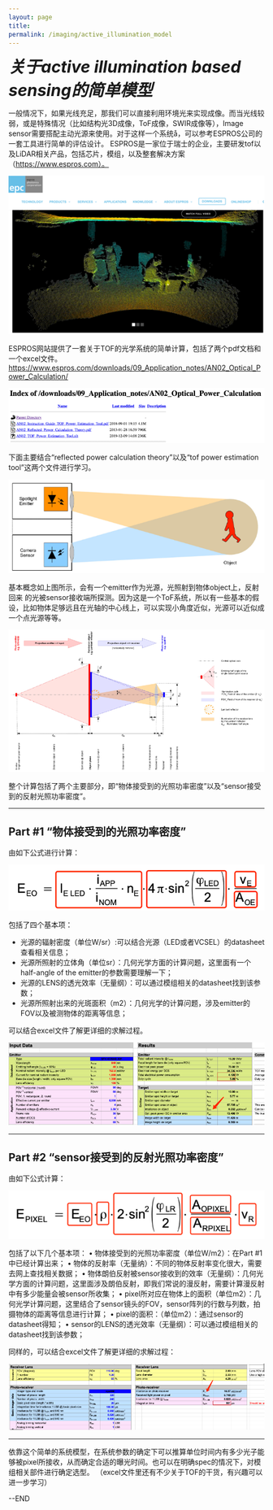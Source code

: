 ```yaml
---
layout: page
title: 
permalink: /imaging/active_illumination_model
---
```


***<font size=6>关于active illumination based sensing的简单模型</font>***

一般情况下，如果光线充足，那我们可以直接利用环境光来实现成像。而当光线较弱，或是特殊情况（比如结构光3D成像，ToF成像，SWIR成像等），Image sensor需要搭配主动光源来使用。对于这样一个系统å，可以参考ESPROS公司的一套工具进行简单的评估设计。
ESPROS是一家位于瑞士的企业，主要研发tof以及LiDAR相关产品，包括芯片，模组，以及整套解决方案（https://www.espros.com）。

![EPC](https://raw.githubusercontent.com/betterCallChen/imageData/main/Figures/data2/EPC.png)

ESPROS网站提供了一套关于TOF的光学系统的简单计算，包括了两个pdf文档和一个excel文件。
https://www.espros.com/downloads/09_Application_notes/AN02_Optical_Power_Calculation/

![fileSummary](https://raw.githubusercontent.com/betterCallChen/imageData/main/Figures/data2/fileSummary.png)

 
下面主要结合“reflected power calculation theory”以及“tof power estimation tool”这两个文件进行学习。

![basic](https://raw.githubusercontent.com/betterCallChen/imageData/main/Figures/data2/basic.png)

基本概念如上图所示，会有一个emitter作为光源，光照射到物体object上，反射回来 的光被sensor接收端所探测。因为这是一个ToF系统，所以有一些基本的假设，比如物体足够远且在光轴的中心线上，可以实现小角度近似，光源可以近似成一个点光源等等。

![emitter_receiver](https://raw.githubusercontent.com/betterCallChen/imageData/main/Figures/data2/emitter_receiver.png)

整个计算包括了两个主要部分，即“物体接受到的光照功率密度”以及“sensor接受到的反射光照功率密度”。

***

## Part #1 “物体接受到的光照功率密度”

由如下公式进行计算：

![Eeo](https://raw.githubusercontent.com/betterCallChen/imageData/main/Figures/data2/Eeo.png)

包括了四个基本项：
- 光源的辐射密度（单位W/sr）:可以结合光源（LED或者VCSEL）的datasheet查看相关信息；
- 光源所照射的立体角（单位sr）：几何光学方面的计算问题，这里面有一个half-angle of the emitter的参数需要理解一下；
- 光源的LENS的透光效率（无量纲）：可以通过模组相关的datasheet找到该参数；
- 光源所照射出来的光斑面积（m2）：几何光学的计算问题，涉及emitter的FOV以及被测物体的距离等信息；

可以结合excel文件了解更详细的求解过程。

![Eeo_table](https://raw.githubusercontent.com/betterCallChen/imageData/main/Figures/data2/Eeo_table.png)

***

## Part #2 “sensor接受到的反射光照功率密度”

由如下公式计算：

![Epixel](https://raw.githubusercontent.com/betterCallChen/imageData/main/Figures/data2/Epixel.png)

包括了以下几个基本项：
•	物体接受到的光照功率密度（单位W/m2）：在Part #1中已经计算出来；
•	物体的反射率（无量纳）：不同的物体反射率变化很大，需要去网上查找相关数据；
•	物体朗伯反射被sensor接收到的效率（无量纲）：几何光学方面的计算问题，这里面涉及朗伯反射，即我们常说的漫反射，需要计算漫反射中有多少能量会被sensor所收集；
•	pixel所对应在物体上的面积（单位m2）：几何光学计算问题，这里结合了sensor镜头的FOV，sensor阵列的行数与列数，拍摄物体的距离等信息进行计算；
•	pixel的面积：（单位m2）：通过sensor的datasheet得知；
•	sensor的LENS的透光效率（无量纲）：可以通过模组相关的datasheet找到该参数；


同样的，可以结合excel文件了解更详细的求解过程：

![Epixel_table](https://raw.githubusercontent.com/betterCallChen/imageData/main/Figures/data2/Epixel_table.png)

***

依靠这个简单的系统模型，在系统参数的确定下可以推算单位时间内有多少光子能够被pixel所接收，从而确定合适的曝光时间。也可以在明确spec的情况下，对模组相关部件进行确定选型。
（excel文件里还有不少关于TOF的干货，有兴趣可以进一步学习）

--END